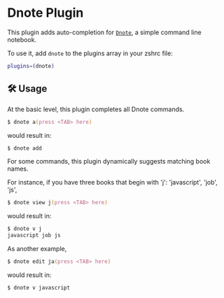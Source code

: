 # Dnote Plugin

This plugin adds auto-completion for [`Dnote`](HTTPS://www.getdnote.com/), a
simple command line notebook.

To use it, add `dnote` to the plugins array in your zshrc file:

```zsh
plugins=(dnote)
```

## 🛠️ Usage

At the basic level, this plugin completes all Dnote commands.

```zsh
$ dnote a(press <TAB> here)
```

would result in:

```zsh
$ dnote add
```

For some commands, this plugin dynamically suggests matching book names.

For instance, if you have three books that begin with 'j': 'javascript', 'job',
'js',

```zsh
$ dnote view j(press <TAB> here)
```

would result in:

```zsh
$ dnote v j
javascript job js
```

As another example,

```zsh
$ dnote edit ja(press <TAB> here)
```

would result in:

```zsh
$ dnote v javascript
```
